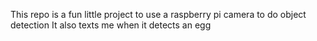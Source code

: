 This repo is a fun little project to use a raspberry pi camera to do object detection
It also texts me when it detects an egg
